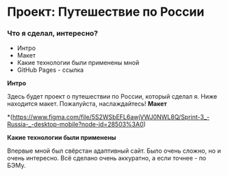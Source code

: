 # Проект: Путешествие по России

### Что я сделал, интересно?

- Интро
- Макет
- Какие технологии были применены мной
- GitHub Pages - ссылка

**Интро**

Здесь будет проект о путешествии по России, который сделал я.
Ниже находится макет.
Пожалуйста, наслаждайтесь!
**Макет**

\*(https://www.figma.com/file/5S2WSbEFL6awjVWJ0NWL8Q/Sprint-3_-Russia-_-desktop-mobile?node-id=28503%3A0)

**Какие технологии были применены**

Впервые мной был свёрстан адаптивный сайт. Было очень сложно, но и очень интересно.
Всё сделано очень аккуратно, а если точнее - по БЭМу.
